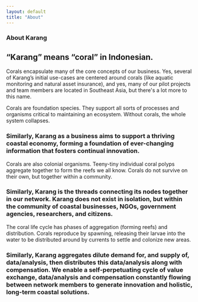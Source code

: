 ```yaml
---
layout: default
title: "About"
---
```


### About Karang

## “Karang” means “coral” in Indonesian.

Corals encapsulate many of the core concepts of our business. Yes, several of Karang’s initial use-cases are centered around corals (like aquatic monitoring and natural asset insurance), and yes, many of our pilot projects and team members are located in Southeast Asia, but there's a lot more to this name.

Corals are foundation species. They support all sorts of processes and organisms critical to maintaining an ecosystem. Without corals, the whole system collapses.

### Similarly, Karang as a business aims to support a thriving coastal economy, forming a foundation of ever-changing information that fosters continual innovation.

Corals are also colonial organisms. Teeny-tiny individual coral polyps aggregate together to form the reefs we all know. Corals do not survive on their own, but together within a community.

### Similarly, Karang is the threads connecting its nodes together in our network. Karang does not exist in isolation, but within the community of coastal businesses, NGOs, government agencies, researchers, and citizens.

The coral life cycle has phases of aggregation (forming reefs) and distribution. Corals reproduce by spawning, releasing their larvae into the water to be distributed around by currents to settle and colonize new areas.

### Similarly, Karang aggregates dilute demand for, and supply of, data/analysis, then distributes this data/analysis along with compensation. We enable a self-perpetuating cycle of value exchange, data/analysis and compensation constantly flowing between network members to generate innovation and holistic, long-term coastal solutions.
